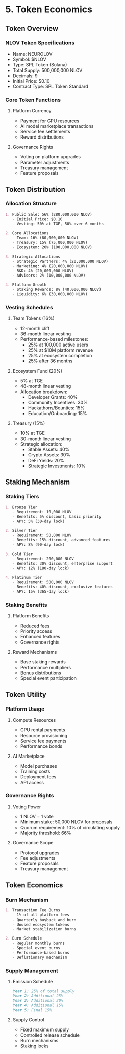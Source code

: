 

# 5. Token Economics

## Token Overview

### NLOV Token Specifications
- Name: NEUROLOV
- Symbol: $NLOV
- Type: SPL Token (Solana)
- Total Supply: 500,000,000 NLOV
- Decimals: 9
- Initial Price: $0.10
- Contract Type: SPL Token Standard

### Core Token Functions
1. Platform Currency
   - Payment for GPU resources
   - AI model marketplace transactions
   - Service fee settlements
   - Reward distributions

2. Governance Rights
   - Voting on platform upgrades
   - Parameter adjustments
   - Treasury management
   - Feature proposals

## Token Distribution

### Allocation Structure
```markdown
1. Public Sale: 56% (280,000,000 NLOV)
   - Initial Price: $0.10
   - Vesting: 50% at TGE, 50% over 6 months

2. Core Allocations
   - Team: 16% (80,000,000 NLOV)
   - Treasury: 15% (75,000,000 NLOV)
   - Ecosystem: 20% (100,000,000 NLOV)

3. Strategic Allocations
   - Strategic Partners: 4% (20,000,000 NLOV)
   - Marketing: 4% (20,000,000 NLOV)
   - R&D: 4% (20,000,000 NLOV)
   - Advisors: 2% (10,000,000 NLOV)

4. Platform Growth
   - Staking Rewards: 8% (40,000,000 NLOV)
   - Liquidity: 6% (30,000,000 NLOV)
```

### Vesting Schedules

1. Team Tokens (16%)
   - 12-month cliff
   - 36-month linear vesting
   - Performance-based milestones:
     * 25% at 100,000 active users
     * 25% at $10M platform revenue
     * 25% at ecosystem completion
     * 25% after 36 months

2. Ecosystem Fund (20%)
   - 5% at TGE
   - 48-month linear vesting
   - Allocation breakdown:
     * Developer Grants: 40%
     * Community Incentives: 30%
     * Hackathons/Bounties: 15%
     * Education/Onboarding: 15%

3. Treasury (15%)
   - 10% at TGE
   - 30-month linear vesting
   - Strategic allocation:
     * Stable Assets: 40%
     * Crypto Assets: 30%
     * DeFi Yields: 20%
     * Strategic Investments: 10%

## Staking Mechanism

### Staking Tiers
```markdown
1. Bronze Tier
   - Requirement: 10,000 NLOV
   - Benefits: 5% discount, basic priority
   - APY: 5% (30-day lock)

2. Silver Tier
   - Requirement: 50,000 NLOV
   - Benefits: 15% discount, advanced features
   - APY: 8% (90-day lock)

3. Gold Tier
   - Requirement: 200,000 NLOV
   - Benefits: 30% discount, enterprise support
   - APY: 12% (180-day lock)

4. Platinum Tier
   - Requirement: 500,000 NLOV
   - Benefits: 40% discount, exclusive features
   - APY: 15% (365-day lock)
```

### Staking Benefits
1. Platform Benefits
   - Reduced fees
   - Priority access
   - Enhanced features
   - Governance rights

2. Reward Mechanisms
   - Base staking rewards
   - Performance multipliers
   - Bonus distributions
   - Special event participation

## Token Utility

### Platform Usage
1. Compute Resources
   - GPU rental payments
   - Resource provisioning
   - Service fee payments
   - Performance bonds

2. AI Marketplace
   - Model purchases
   - Training costs
   - Deployment fees
   - API access

### Governance Rights
1. Voting Power
   - 1 NLOV = 1 vote
   - Minimum stake: 50,000 NLOV for proposals
   - Quorum requirement: 10% of circulating supply
   - Majority threshold: 66%

2. Governance Scope
   - Protocol upgrades
   - Fee adjustments
   - Feature proposals
   - Treasury management

## Token Economics

### Burn Mechanism
```markdown
1. Transaction Fee Burns
   - 1% of all platform fees
   - Quarterly buyback and burn
   - Unused ecosystem tokens
   - Market stabilization burns

2. Burn Schedule
   - Regular monthly burns
   - Special event burns
   - Performance-based burns
   - Deflationary mechanism
```

### Supply Management
1. Emission Schedule
   ```markdown
   Year 1: 25% of total supply
   Year 2: Additional 25%
   Year 3: Additional 20%
   Year 4: Additional 15%
   Year 5: Final 15%
   ```

2. Supply Control
   - Fixed maximum supply
   - Controlled release schedule
   - Burn mechanisms
   - Staking locks

